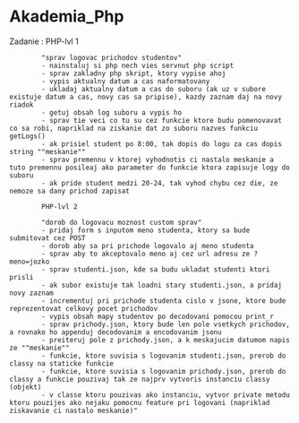 # Akademia_Php

Zadanie :   PHP-lvl 1

            "sprav logovac prichodov studentov"
            - nainstaluj si php nech vies servnut php script
            - sprav zakladny php skript, ktory vypise ahoj
            - vypis aktualny datum a cas naformatovany
            - ukladaj aktualny datum a cas do suboru (ak uz v subore existuje datum a cas, novy cas sa pripise), kazdy zaznam daj na novy riadok
            - getuj obsah log suboru a vypis ho
            - sprav tie veci co tu su cez funkcie ktore budu pomenovavat co sa robi, napriklad na ziskanie dat zo suboru nazves funkciu getLogs()
            - ak prisiel student po 8:00, tak dopis do logu za cas dopis  string ""meskanie""
            - sprav premennu v ktorej vyhodnotis ci nastalo meskanie a tuto premennu posileaj ako parameter do funkcie ktora zapisuje logy do suboru
            - ak pride student medzi 20-24, tak vyhod chybu cez die, ze nemoze sa dany prichod zapisat

            PHP-lvl 2

            "dorob do logovacu moznost custom sprav"
            - pridaj form s inputom meno studenta, ktory sa bude submitovat cez POST
            - dorob aby sa pri prichode logovalo aj meno studenta
            - sprav aby to akceptovalo meno aj cez url adresu ze ?meno=jozko
            - sprav studenti.json, kde sa budu ukladat studenti ktori prisli
            - ak subor existuje tak loadni stary studenti.json, a pridaj novy zaznam
            - incrementuj pri prichode studenta cislo v jsone, ktore bude reprezentovat celkovy pocet prichodov
            - vypis obsah mapy studentov po decodovani pomocou print_r
            - sprav prichody.json, ktory bude len pole vsetkych prichodov, a rovnako ho appenduj decodovanim a encodovanim jsonu
            - preiteruj pole z prichody.json, a k meskajucim datumom napis ze ""meskanie""
            - funkcie, ktore suvisia s logovanim studenti.json, prerob do classy na staticke funkcie
            - funkcie, ktore suvisia s logovanim prichody.json, prerob do classy a funkcie pouzivaj tak ze najprv vytvoris instanciu classy (objekt)
            - v classe ktoru pouzivas ako instanciu, vytvor private metodu ktoru pouzijes ako nejaku pomocnu feature pri logovani (napriklad ziskavanie ci nastalo meskanie)"
